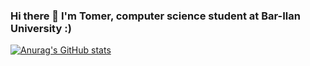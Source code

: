 ### Hi there 👋 I'm Tomer, computer science student at Bar-Ilan University :)

[![Anurag's GitHub stats](https://github-readme-stats.vercel.app/api?username=TomerPardi)](https://github.com/anuraghazra/github-readme-stats)


<!--
**TomerPardi/TomerPardi** is a ✨ _special_ ✨ repository because its `README.md` (this file) appears on your GitHub profile.

Here are some ideas to get you started:

- 🔭 I’m currently working on ...
- 🌱 I’m currently learning ...
- 👯 I’m looking to collaborate on ...
- 🤔 I’m looking for help with ...
- 💬 Ask me about ...
- 📫 How to reach me: ...
- 😄 Pronouns: ...
- ⚡ Fun fact: ...
-->
